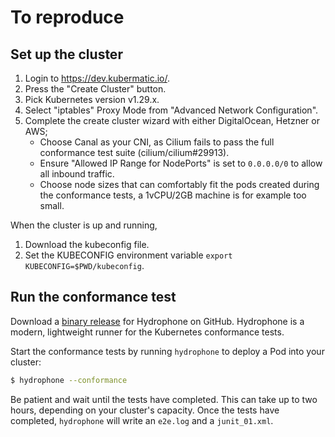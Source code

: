 # To reproduce

## Set up the cluster

1. Login to https://dev.kubermatic.io/.
2. Press the "Create Cluster" button.
3. Pick Kubernetes version v1.29.x.
4. Select "iptables" Proxy Mode from "Advanced Network Configuration".
5. Complete the create cluster wizard with either DigitalOcean, Hetzner or AWS;
   * Choose Canal as your CNI, as Cilium fails to pass the full conformance test suite (cilium/cilium#29913).
   * Ensure "Allowed IP Range for NodePorts" is set to `0.0.0.0/0` to allow all inbound traffic.
   * Choose node sizes that can comfortably fit the pods created during the conformance tests, a 1vCPU/2GB machine is for example too small.

When the cluster is up and running,

1. Download the kubeconfig file.
2. Set the KUBECONFIG environment variable `export KUBECONFIG=$PWD/kubeconfig`.

## Run the conformance test

Download a [binary release](https://github.com/kubernetes-sigs/hydrophone/releases) for Hydrophone on GitHub. Hydrophone is a modern, lightweight runner for the Kubernetes conformance tests.

Start the conformance tests by running `hydrophone` to deploy a Pod into your cluster:

```bash
$ hydrophone --conformance
```

Be patient and wait until the tests have completed. This can take up to two hours, depending on your cluster's capacity. Once the tests have completed, `hydrophone` will write an `e2e.log` and a `junit_01.xml`.
